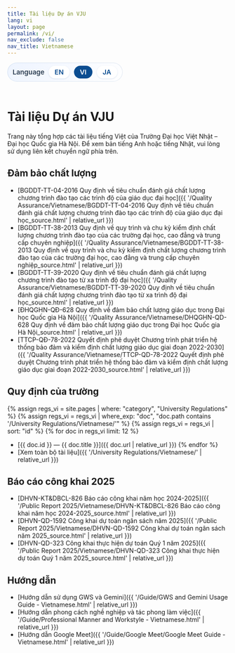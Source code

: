 ```yaml
---
title: Tài liệu Dự án VJU
lang: vi
layout: page
permalink: /vi/
nav_exclude: false
nav_title: Vietnamese
---
```


<style>
  .language-switcher {
    display: inline-flex;
    align-items: center;
    gap: 0.6rem;
    padding: 0.45rem 0.75rem;
    border-radius: 999px;
    background: linear-gradient(135deg, #eef4ff 0%, #ffffff 100%);
    box-shadow: inset 0 0 0 1px rgba(11, 77, 145, 0.12);
    margin: 0 0 1.5rem;
    font-size: 0.95rem;
  }

  .language-switcher span {
    font-weight: 600;
    color: #2d3e52;
  }

  .language-switcher a,
  .language-switcher strong {
    padding: 0.3rem 0.85rem;
    border-radius: 999px;
    text-decoration: none;
    font-weight: 600;
  }

  .language-switcher a {
    color: #0b4d91;
    background: #ffffff;
    box-shadow: 0 1px 3px rgba(11, 77, 145, 0.15);
    transition: background 0.15s ease, color 0.15s ease, box-shadow 0.15s ease;
  }

  .language-switcher a:hover,
  .language-switcher a:focus-visible {
    background: #0b4d91;
    color: #ffffff;
    box-shadow: 0 4px 10px rgba(11, 77, 145, 0.2);
  }

  .language-switcher strong {
    color: #ffffff;
    background: #0b4d91;
  }

  details.collection-toggle {
    margin-top: 1.1rem;
    border-radius: 12px;
    border: 1px solid rgba(11, 77, 145, 0.12);
    background: #f7fbff;
    padding: 0.75rem 1rem;
  }

  details.collection-toggle summary {
    cursor: pointer;
    font-weight: 600;
    color: #0b4d91;
    list-style: none;
  }

  details.collection-toggle summary::-webkit-details-marker {
    display: none;
  }

  details.collection-toggle[open] {
    box-shadow: 0 8px 20px rgba(11, 77, 145, 0.12);
  }

  .collection-toggle__body {
    margin-top: 0.7rem;
  }

  .collection-toggle__body .document-list {
    margin: 0;
    padding-left: 1.1rem;
  }

  .collection-toggle__body .document-list li {
    margin-bottom: 0.4rem;
  }
</style>

<div class="language-switcher" role="navigation" aria-label="Chuyển đổi ngôn ngữ">
  <span>Language</span>
  <a href="{{ '/' | relative_url }}">EN</a>
  <strong>VI</strong>
  <a href="{{ '/ja/' | relative_url }}">JA</a>
</div>

# Tài liệu Dự án VJU

Trang này tổng hợp các tài liệu tiếng Việt của Trường Đại học Việt Nhật – Đại học Quốc gia Hà Nội. Để xem bản tiếng Anh hoặc tiếng Nhật, vui lòng sử dụng liên kết chuyển ngữ phía trên.

## Đảm bảo chất lượng

- [BGDDT-TT-04-2016 Quy định về tiêu chuẩn đánh giá chất lượng chương trình đào tạo các trình độ của giáo dục đại học]({{ '/Quality Assurance/Vietnamese/BGDDT-TT-04-2016 Quy định về tiêu chuẩn đánh giá chất lượng chương trình đào tạo các trình độ của giáo dục đại học_source.html' | relative_url }})
- [BGDDT-TT-38-2013 Quy định về quy trình và chu kỳ kiểm định chất lượng chương trình đào tạo của các trường đại học, cao đẳng và trung cấp chuyên nghiệp]({{ '/Quality Assurance/Vietnamese/BGDDT-TT-38-2013 Quy định về quy trình và chu kỳ kiểm định chất lượng chương trình đào tạo của các trường đại học, cao đẳng và trung cấp chuyên nghiệp_source.html' | relative_url }})
- [BGDDT-TT-39-2020 Quy định về tiêu chuẩn đánh giá chất lượng chương trình đào tạo từ xa trình độ đại học]({{ '/Quality Assurance/Vietnamese/BGDDT-TT-39-2020 Quy định về tiêu chuẩn đánh giá chất lượng chương trình đào tạo từ xa trình độ đại học_source.html' | relative_url }})
- [ĐHQGHN-QĐ-628 Quy định về đảm bảo chất lượng giáo dục trong Đại học Quốc gia Hà Nội]({{ '/Quality Assurance/Vietnamese/DHQGHN-QD-628 Quy định về đảm bảo chất lượng giáo dục trong Đại học Quốc gia Hà Nội_source.html' | relative_url }})
- [TTCP-QĐ-78-2022 Quyết định phê duyệt Chương trình phát triển hệ thống bảo đảm và kiểm định chất lượng giáo dục giai đoạn 2022-2030]({{ '/Quality Assurance/Vietnamese/TTCP-QD-78-2022 Quyết định phê duyệt Chương trình phát triển hệ thống bảo đảm và kiểm định chất lượng giáo dục giai đoạn 2022-2030_source.html' | relative_url }})

## Quy định của trường

{% assign regs_vi = site.pages | where: "category", "University Regulations" %}
{% assign regs_vi = regs_vi | where_exp: "doc", "doc.path contains '/University Regulations/Vietnamese/'" %}
{% assign regs_vi = regs_vi | sort: "id" %}
{% for doc in regs_vi limit: 12 %}
- [{{ doc.id }} — {{ doc.title }}]({{ doc.url | relative_url }})
{% endfor %}
- [Xem toàn bộ tài liệu]({{ '/University Regulations/Vietnamese/' | relative_url }})

## Báo cáo công khai 2025

- [DHVN-KT&DBCL-826 Báo cáo công khai năm học 2024-2025]({{ '/Public Report 2025/Vietnamese/DHVN-KT&DBCL-826 Báo cáo công khai năm học 2024-2025_source.html' | relative_url }})
- [DHVN-QD-1592 Công khai dự toán ngân sách năm 2025]({{ '/Public Report 2025/Vietnamese/DHVN-QD-1592 Công khai dự toán ngân sách năm 2025_source.html' | relative_url }})
- [DHVN-QD-323 Công khai thực hiện dự toán Quý 1 năm 2025]({{ '/Public Report 2025/Vietnamese/DHVN-QD-323 Công khai thực hiện dự toán Quý 1 năm 2025_source.html' | relative_url }})

## Hướng dẫn

- [Hướng dẫn sử dụng GWS và Gemini]({{ '/Guide/GWS and Gemini Usage Guide - Vietnamese.html' | relative_url }})
- [Hướng dẫn phong cách nghề nghiệp và tác phong làm việc]({{ '/Guide/Professional Manner and Workstyle - Vietnamese.html' | relative_url }})
- [Hướng dẫn Google Meet]({{ '/Guide/Google Meet/Google Meet Guide - Vietnamese.html' | relative_url }})

